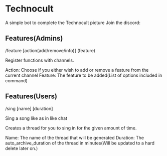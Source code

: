 # Technocult

A simple bot to complete the Technocult picture
Join the discord:

## Features(Admins)

/feature [action(add/remove/info)] (feature)

Register functions with channels.

Action: Choose if you either wish to add or remove a feature from the current channel
Feature: The feature to be added(List of options included in command)

## Features(Users)
/sing [name] [duration]

Sing a song like as in like chat

Creates a thread for you to sing in for the given amount of time.

Name: The name of the thread that will be generated
Duration: The auto_archive_duration of the thread in minutes(Will be updated to a hard delete later on.)
